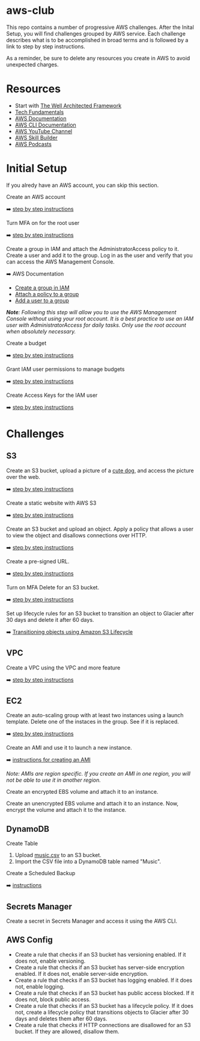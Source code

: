 # aws-club
This repo contains a number of progressive AWS challenges. After the Inital Setup, you will find challenges grouped by AWS service. Each challenge describes what is to be accomplished in broad terms and is followed by a link to step by step instructions.

As a reminder, be sure to delete any resources you create in AWS to avoid unexpected charges. 

# Resources
- Start with [The Well Architected Framework](https://aws.amazon.com/architecture/well-architected/)
- [Tech Fundamentals](https://learn.cantrill.io/p/tech-fundamentals)
- [AWS Documentation](https://docs.aws.amazon.com/)
- [AWS CLI Documentation](https://docs.aws.amazon.com/cli/latest/userguide/cli-chap-welcome.html)
- [AWS YouTube Channel](https://www.youtube.com/user/AmazonWebServices)
- [AWS Skill Builder](https://skillbuilder.aws/)
- [AWS Podcasts](https://aws.amazon.com/podcasts/)

# Initial Setup

If you alredy have an AWS account, you can skip this section.

Create an AWS account 

➡️ [step by step instructions](https://docs.aws.amazon.com/accounts/latest/reference/manage-acct-creating.html)

Turn MFA on for the root user

➡️ [step by step instructions](https://docs.aws.amazon.com/accounts/latest/reference/getting-started-step3.html)

Create a group in IAM and attach the AdministratorAccess policy to it. Create a user and add it to the group. Log in as the user and verify that you can access the AWS Management Console.

➡️ AWS Documentation
- [Create a group in IAM](https://docs.aws.amazon.com/IAM/latest/UserGuide/id_groups_create.html)
- [Attach a policy to a group](https://docs.aws.amazon.com/IAM/latest/UserGuide/access_policies_manage-attach-detach.html#attach-policy-group-console)
- [Add a user to a group](https://docs.aws.amazon.com/IAM/latest/UserGuide/id_groups_manage_add-remove-users.html)

***Note**: Following this step will allow you to use the AWS Management Console without using your root account. It is a best practice to use an IAM user with AdministratorAccess for daily tasks. Only use the root account when absolutely necessary.* 

Create a budget

➡️ [step by step instructions](setup-create-budget.md)

Grant IAM user permissions to manage budgets

➡️ [step by step instructions](setup-grant-iam-user-permissions-to-manage-budgets.md)

Create Access Keys for the IAM user

➡️ [step by step instructions](https://docs.aws.amazon.com/keyspaces/latest/devguide/create.keypair.html)

# Challenges
## S3

Create an S3 bucket, upload a picture of a [cute dog](rocky.jpeg), and access the picture over the web.

➡️ [step by step instructions](s3-upload-and-access-a-pic-of-a-cute-dog.md)

Create a static website with AWS S3

➡️ [step by step instructions](s3-create-a-static-website.md)

Create an S3 bucket and upload an object. Apply a policy that allows a user to view the object and disallows connections over HTTP.

➡️ [step by step instructions](s3-create-a-bucket-disallow-http-connections.md)

Create a pre-signed URL.

➡️ [step by step instructions](s3-create-a-pre-signed-url.md)

Turn on MFA Delete for an S3 bucket.

➡️ [step by step instructions](s3-enable-mfa-delete.md)

Set up lifecycle rules for an S3 bucket to transition an object to Glacier after 30 days and delete it after 60 days.

➡️ [Transitioning objects using Amazon S3 Lifecycle](https://docs.aws.amazon.com/AmazonS3/latest/userguide/lifecycle-transition-general-considerations.html)

## VPC

Create a VPC using the VPC and more feature

➡️ [step by step instructions](vpc-create-vpc-using-vpc-and-more.md)

## EC2

Create an auto-scaling group with at least two instances using a launch template. Delete one of the instaces in the group. See if it is replaced.

➡️ [step by step instructions](ec2-create-an-auto-scaling-group.md)

Create an AMI and use it to launch a new instance.

➡️ [instructions for creating an AMI](https://docs.aws.amazon.com/toolkit-for-visual-studio/latest/user-guide/tkv-create-ami-from-instance.html)

*Note: AMIs are region specific. If you create an AMI in one region, you will not be able to use it in another region.*

Create an encrypted EBS volume and attach it to an instance.

Create an unencrypted EBS volume and attach it to an instance. Now, encrypt the volume and attach it to the instance.

## DynamoDB
Create Table
1. Upload [music.csv](music.csv) to an S3 bucket.
1. Import the CSV file into a DynamoDB table named "Music".

Create a Scheduled Backup

➡️ [instructions](https://aws.amazon.com/blogs/database/set-up-scheduled-backups-for-amazon-dynamodb-using-aws-backup/)

## Secrets Manager
Create a secret in Secrets Manager and access it using the AWS CLI.

## AWS Config
- Create a rule that checks if an S3 bucket has versioning enabled. If it does not, enable versioning.
- Create a rule that checks if an S3 bucket has server-side encryption enabled. If it does not, enable server-side encryption.
- Create a rule that checks if an S3 bucket has logging enabled. If it does not, enable logging.
- Create a rule that checks if an S3 bucket has public access blocked. If it does not, block public access.
- Create a rule that checks if an S3 bucket has a lifecycle policy. If it does not, create a lifecycle policy that transitions objects to Glacier after 30 days and deletes them after 60 days.
- Create a rule that checks if HTTP connections are disallowed for an S3 bucket. If they are allowed, disallow them.